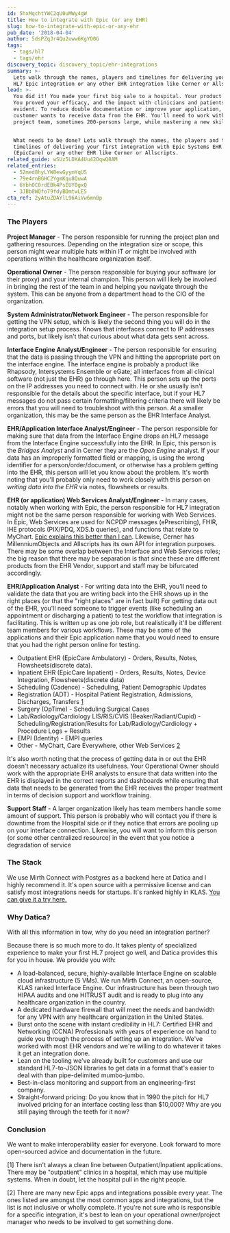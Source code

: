 ```yaml
---
id: 5hxMqchtYWC2qU0uMWy4gW
title: How to integrate with Epic (or any EHR)
slug: how-to-integrate-with-epic-or-any-ehr
pub_date: '2018-04-04'
author: 5dsPZqJr4Qu2uww6KgYO0G
tags:
  - tags/hl7
  - tags/ehr
discovery_topic: discovery_topic/ehr-integrations
summary: >-
  Lets walk through the names, players and timelines for delivering your first
  HL7 Epic integration or any other EHR integration like Cerner or Allscripts.
lead: >-
  You did it! You made your first big sale to a hospital. Your product is live.
  You proved your efficacy, and the impact with clinicians and patients is
  evident. To reduce double documentation or improve your application, your
  customer wants to receive data from the EHR. You'll need to work with a
  project team, sometimes 200-persons large, while mastering a new skillset.


  What needs to be done? Lets walk through the names, the players and the
  timelines of delivering your first integration with Epic Systems EHR
  (EpicCare) or any other EHR like Cerner or Allscripts.
related_guide: wSUz5LDXA4Uu42OqwQ8AM
related_entries:
  - 52med8hyLYW8ewGyymYqUS
  - 79e4rnBGHC2YgmKqu8QuwA
  - 6YbhOC0rdEBk4PsEUY0gxQ
  - 3JBb8WQfo79fdyBDmtwLE5
cta_ref: 2yAtuZDAYlL96AiVw6mnBp
---
```

### The Players

**Project Manager** - The person responsible for running the project plan and gathering resources. Depending on the integration size or scope, this person might wear multiple hats within IT *or* might be involved with operations within the healthcare organization itself.

**Operational Owner** - The person responsible for buying your software (or their proxy) and your internal champion. This person will likely be involved in bringing the rest of the team in and helping you navigate through the system. This can be anyone from a department head to the CIO of the organization.

**System Administrator/Network Engineer** - The person responsible for getting the VPN setup, which is likely the second thing you will do in the integration setup process. Knows that interfaces connect to IP addresses and ports, but likely isn't that curious about what data gets sent across.

**Interface Engine Analyst/Engineer** - The person responsible for ensuring that the data is passing through the VPN and hitting the appropriate port on the interface engine. The interface engine is probably a product like Rhapsody, Intersystems Ensemble or eGate; all interfaces from all clinical software (not just the EHR) go through here. This person sets up the ports on the IP addresses you need to connect with. He or she usually isn't responsible for the details about the specific interface, but if your HL7 messages do not pass certain formatting/filtering criteria there will likely be errors that you will need to troubleshoot with this person. At a smaller organization, this may be the same person as the EHR Interface Analyst.

**EHR/Application Interface Analyst/Engineer** - The person responsible for making sure that data from the Interface Engine drops an HL7 message from the Interface Engine successfully into the EHR. In Epic, this person is the *Bridges Analyst* and in Cerner they are the *Open Engine* analyst. If your data has an improperly formatted field or mapping, is using the wrong identifier for a person/order/document, or otherwise has a problem getting into the EHR, this person will let you know about the problem. It's worth noting that you'll probably only need to work closely with this person on *writing data into the EHR* via notes, flowsheets or results.

**EHR (or application) Web Services Analyst/Engineer** - In many cases, notably when working with Epic, the person responsible for HL7 integration might not be the same person responsible for working with Web Services. In Epic, Web Services are used for NCPDP messages (ePrescribing), FHIR, IHE protocols (PIX/PDQ, XDS.b queries), and functions that relate to MyChart. [Epic explains this better than I can](http://open.epic.com/). Likewise, Cerner has MillenniumObjects and Allscripts has its own API for integration purposes. There may be some overlap between the Interface and Web Services roles; the big reason that there may be separation is that since these are different products from the EHR Vendor, support and staff may be bifurcated accordingly.

**EHR/Application Analyst** - For writing data into the EHR, you'll need to validate the data that you are writing back into the EHR shows up in the right places (or that the "right places" are in fact built) For getting data out of the EHR, you'll need someone to trigger events (like scheduling an appointment or discharging a patient) to test the workflow that integration is facilitating. This is written up as one job role, but realistically it'll be different team members for various workflows. These may be some of the applications and their Epic application name that you would need to ensure that you had the right person online for testing.

* Outpatient EHR (EpicCare Ambulatory) - Orders, Results, Notes, Flowsheets(discrete data).
* Inpatient EHR (EpicCare Inpatient) - Orders, Results, Notes, Device Integration, Flowsheets(discrete data)
* Scheduling (Cadence) - Scheduling, Patient Demographic Updates
* Registration (ADT) - Hospital Patient Registration, Admissions, Discharges, Transfers [1](#footnote-1)
* Surgery (OpTime) - Scheduling Surgical Cases
* Lab/Radiology/Cardiology LIS/RIS/CVIS (Beaker/Radiant/Cupid) - Scheduling/Registration/Results for Lab/Radiology/Cardiology + Procedure Logs + Results
* EMPI (Identity) - EMPI queries
* Other - MyChart, Care Everywhere, other Web Services [2](#footnote-2)

It's also worth noting that the process of getting data in or out the EHR doesn't necessary actualize its usefulness. Your Operational Owner should work with the appropriate EHR analysts to ensure that data written into the EHR is displayed in the correct reports and dashboards while ensuring that data that needs to be generated from the EHR receives the proper treatment in terms of decision support and workflow training.

**Support Staff** - A larger organization likely has team members handle some amount of support. This person is probably who will contact you if there is downtime from the Hospital side or if they notice that errors are pooling up on your interface connection. Likewise, you will want to inform this person (or some other centralized resource) in the event that you notice a degradation of service

### The Stack

We use Mirth Connect with Postgres as a backend here at Datica and I highly recommend it. It's open source with a permissive license and can satisfy most integrations needs for startups. It's ranked highly in KLAS. [You can give it a try here.](http://www.mirthcorp.com/products/mirth-connect)

### Why Datica?

With all this information in tow, why do you need an integration partner?

Because there is so much more to do. It takes plenty of specialized experience to make your first HL7 project go well, and Datica provides this for you in house. We provide you with:

* A load-balanced, secure, highly-available Interface Engine on scalable cloud infrastructure (5 VMs). We run Mirth Connect, an open-source, KLAS ranked Interface Engine. Our infrastructure has been through two HIPAA audits and one HITRUST audit and is ready to plug into any healthcare organization in the country.
* A dedicated hardware firewall that will meet the needs and bandwidth for any VPN with any healthcare organization in the United States.
* Burst onto the scene with instant credibility in HL7: Certified EHR and Networking (CCNA) Professionals with years of experience on hand to guide you through the process of setting up an integration. We've worked with most EHR vendors and we're willing to do whatever it takes it get an integration done.
* Lean on the tooling we've already built for customers and use our standard HL7-to-JSON libraries to get data in a format that's easier to deal with than pipe-delimited mumbo-jumbo.
* Best-in-class monitoring and support from an engineering-first company.
* Straight-forward pricing: Do you know that in 1990 the pitch for HL7 involved pricing for an interface costing less than $10,000? Why are you still paying through the teeth for it now?

### Conclusion

We want to make interoperability easier for everyone. Look forward to more open-sourced advice and documentation in the future.

[1]<a id="footnote-1"></a> There isn't always a clean line between Outpatient/Inpatient applications. There may be "outpatient" clinics in a hospital, which may use multiple systems. When in doubt, let the hospital pull in the right people.

[2]<a id="footnote-2"></a> There are many new Epic apps and integrations possible every year. The ones listed are amongst the most common apps and integrations, but the list is not inclusive or wholly complete. If you're not sure who is responsible for a specific integration, it's best to lean on your operational owner/project manager who needs to be involved to get something done.

  